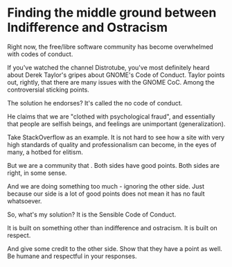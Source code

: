 # Finding the middle ground between Indifference and Ostracism

Right now, the free/libre software community has become overwhelmed with codes of conduct.

If you've watched the channel Distrotube, you've most definitely heard about Derek Taylor's gripes about GNOME's Code of Conduct. Taylor points out, rightly, that there are many issues with the GNOME CoC. Among the controversial sticking points.

The solution he endorses? It's called the no code of conduct.

He claims that we are "clothed with psychological fraud", and essentially that people are selfish beings, and feelings are unimportant (generalization).

Take StackOverflow as an example. It is not hard to see how a site with very high standards of quality and professionalism can become, in the eyes of many, a hotbed for elitism.

But we are a community that . Both sides have good points. Both sides are right, in some sense.


And we are doing something too much - ignoring the other side. Just because our side is a lot of good points does not mean it has no fault whatsoever.

So, what's my solution? It is the Sensible Code of Conduct.


It is built on something other than indifference and ostracism. It is built on respect.


And give some credit to the other side. Show that they have a point as well. Be humane and respectful in your responses.
